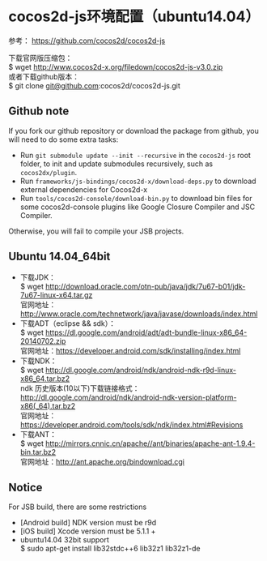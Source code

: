 # cocos2d-js环境配置（ubuntu14.04）
参考：    https://github.com/cocos2d/cocos2d-js

下载官网版压缩包：  
    $ wget http://www.cocos2d-x.org/filedown/cocos2d-js-v3.0.zip  
或者下载github版本：  
    $ git clone git@github.com:cocos2d/cocos2d-js.git

## Github note

If you fork our github repository or download the package from github, you will need to do some extra tasks:

- Run `git submodule update --init --recursive` in the `cocos2d-js` root folder, to init and update submodules recursively, such as `cocos2dx/plugin`.
- Run `frameworks/js-bindings/cocos2d-x/download-deps.py` to download external dependencies for Cocos2d-x
- Run `tools/cocos2d-console/download-bin.py` to download bin files for some cocos2d-console plugins like Google Closure Compiler and JSC Compiler.

Otherwise, you will fail to compile your JSB projects.

## Ubuntu 14.04_64bit

- 下载JDK：  
    $ wget http://download.oracle.com/otn-pub/java/jdk/7u67-b01/jdk-7u67-linux-x64.tar.gz  
    官网地址：http://www.oracle.com/technetwork/java/javase/downloads/index.html
- 下载ADT（eclipse && sdk）：  
    $ wget https://dl.google.com/android/adt/adt-bundle-linux-x86_64-20140702.zip  
    官网地址：https://developer.android.com/sdk/installing/index.html
- 下载NDK：  
    $ wget http://dl.google.com/android/ndk/android-ndk-r9d-linux-x86_64.tar.bz2  
    ndk 历史版本(10以下)下载链接格式：http://dl.google.com/android/ndk/android-ndk-version-platform-x86(_64).tar.bz2  
    官网地址：https://developer.android.com/tools/sdk/ndk/index.html#Revisions
- 下载ANT：  
    $ wget http://mirrors.cnnic.cn/apache//ant/binaries/apache-ant-1.9.4-bin.tar.bz2  
    官网地址：http://ant.apache.org/bindownload.cgi

## Notice

For JSB build, there are some restrictions

- [Android build] NDK version must be r9d
- [iOS build] Xcode version must be 5.1.1 +
- ubuntu14.04 32bit support  
    $ sudo apt-get install lib32stdc++6 lib32z1 lib32z1-de
